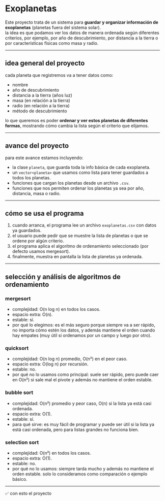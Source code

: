 # Exoplanetas

Este proyecto trata de un sistema para **guardar y organizar información de exoplanetas** (planetas fuera del sistema solar).  
la idea es que podamos ver los datos de manera ordenada según diferentes criterios, por ejemplo, por año de descubrimiento, por distancia a la tierra o por características físicas como masa y radio.  

---

## idea general del proyecto
cada planeta que registremos va a tener datos como:  
- nombre  
- año de descubrimiento  
- distancia a la tierra (años luz)  
- masa (en relación a la tierra)  
- radio (en relación a la tierra)  
- método de descubrimiento  

lo que queremos es poder **ordenar y ver estos planetas de diferentes formas**, mostrando cómo cambia la lista según el criterio que elijamos.

---

## avance del proyecto
para este avance estamos incluyendo:  
- la clase `planeta`, que guarda toda la info básica de cada exoplaneta.  
- un `vector<planeta>` que usamos como lista para tener guardados a todos los planetas.  
- funciones que cargan los planetas desde un archivo `.csv`.  
- funciones que nos permiten ordenar los planetas ya sea por año, distancia, masa o radio.  

---

## cómo se usa el programa
1. cuando arranca, el programa lee un archivo `exoplanetas.csv` con datos ya guardados.  
2. el usuario puede pedir que se muestre la lista de planetas o que se ordene por algún criterio.  
3. el programa aplica el algoritmo de ordenamiento seleccionado (por defecto usamos mergesort).  
4. finalmente, muestra en pantalla la lista de planetas ya ordenada.  

---

## selección y análisis de algoritmos de ordenamiento

### mergesort
- complejidad: O(n log n) en todos los casos.  
- espacio extra: O(n).  
- estable: sí.  
- por qué lo elegimos: es el más seguro porque siempre va a ser rápido, no importa cómo estén los datos, y además mantiene el orden cuando hay empates (muy útil si ordenamos por un campo y luego por otro).  

### quicksort
- complejidad: O(n log n) promedio, O(n²) en el peor caso.  
- espacio extra: O(log n) por recursión.  
- estable: no.  
- por qué no lo usamos como principal: suele ser rápido, pero puede caer en O(n²) si sale mal el pivote y además no mantiene el orden estable.  

### bubble sort
- complejidad: O(n²) promedio y peor caso, O(n) si la lista ya está casi ordenada.  
- espacio extra: O(1).  
- estable: sí.  
- para qué sirve: es muy fácil de programar y puede ser útil si la lista ya está casi ordenada, pero para listas grandes no funciona bien.  

### selection sort
- complejidad: O(n²) en todos los casos.  
- espacio extra: O(1).  
- estable: no.  
- por qué no lo usamos: siempre tarda mucho y además no mantiene el orden estable. solo lo consideramos como comparación o ejemplo básico.  

---

✅ con esto el proyecto
